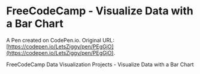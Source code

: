 # FreeCodeCamp - Visualize Data with a Bar Chart

A Pen created on CodePen.io. Original URL: [https://codepen.io/LetsZiggy/pen/PEgGjO](https://codepen.io/LetsZiggy/pen/PEgGjO).

FreeCodeCamp Data Visualization Projects - Visualize Data with a Bar Chart